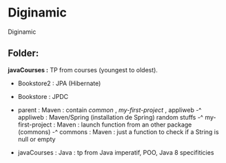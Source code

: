 # Diginamic
Diginamic


Folder:
----------
**javaCourses :** TP from courses (youngest to oldest).
 
  - Bookstore2 : JPA (Hibernate)
  - Bookstore : JPDC
  
  - parent : Maven : contain _common_ ,  _my-first-project_ , appliweb
      -^ appliweb : Maven/Spring (installation de Spring) random stuffs
      -^ my-first-project : Maven : launch function from an other package (commons)
      -^ commons : Maven : just a function to check if a String is null or empty
  - javaCourses : Java : tp from Java imperatif, POO, Java 8 specifiticies
  
  

